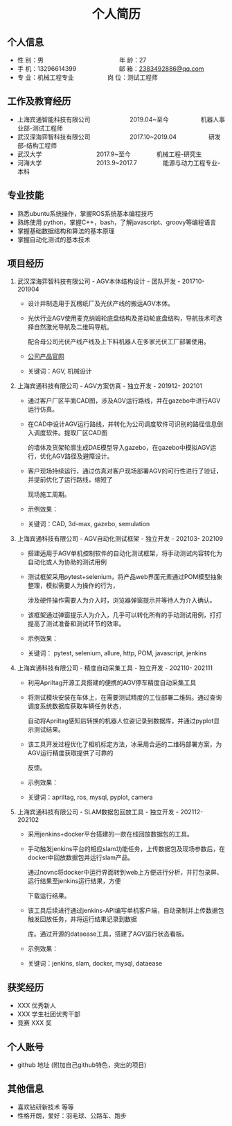  <center>
     <h1>个人简历</h1>
 </center>


## 个人信息 

* 性 别：男&emsp;&emsp;&emsp;&emsp;&emsp;&emsp;&emsp;&emsp;&emsp;&emsp;&emsp;&emsp;&ensp;年 龄：27  
* 手 机：13296614399 &emsp;&emsp;&emsp;&emsp;&emsp;&emsp;&ensp;  邮 箱：2383492886@qq.com    
* 专 业：机械工程专业 &emsp;&emsp;&emsp;&emsp;&emsp; 岗 位：测试工程师

## 工作及教育经历

* 上海宾通智能科技有限公司&emsp;&emsp;&emsp;&emsp;&emsp;&emsp;&ensp;2019.04~至今&emsp;&emsp;&emsp;&emsp;&emsp; 机器人事业部-测试工程师  
* 武汉深海弈智科技有限公司&emsp;&emsp;&emsp;&emsp;&emsp;&emsp;&ensp;2017.10~2019.04&emsp;&emsp;&emsp;&emsp;&emsp; 研发部-结构工程师       
* 武汉大学&emsp;&emsp;&emsp;&emsp;&emsp;&emsp;&emsp;&emsp;&emsp;2017.9~至今&emsp;&emsp;&emsp;&emsp; 机械工程-研究生         
* 河海大学&emsp;&emsp;&emsp;&emsp;&emsp;&emsp;&emsp;&emsp;&emsp;2013.9~2017.7&emsp;&emsp;&emsp;&emsp; 能源与动力工程专业-本科  

## 专业技能

* 熟悉ubuntu系统操作，掌握ROS系统基本编程技巧
* 熟练使用 python，掌握C++，bash，了解javascript、groovy等编程语言
* 掌握基础数据结构和算法的基本原理
* 掌握自动化测试的基本技术

## 项目经历

1. 武汉深海弈智科技有限公司 - AGV本体结构设计 - 团队开发 - 201710- 201904
    * 设计并制造用于瓦楞纸厂及光伏产线的搬运AGV本体。
    
    * 光伏行业AGV使用麦克纳姆轮底盘结构及差动轮底盘结构，导航技术可选择自然激光导航及二维码导航。
    
      配合母公司光伏产线产线及上下料机器人在多家光伏工厂部署使用。
    
    * [公司产品官网](http://www.jsmachineai.com/)
    
    * 关键词：AGV, 机械设计
    
2. 上海宾通科技有限公司 - AGV方案仿真 - 独立开发 - 201912- 202101 

    * 通过客户厂区平面CAD图，涉及AGV运行路线，并在gazebo中进行AGV运行仿真。

    * 在CAD中设计AGV运行路线，并转化为公司调度软件可识别的路径信息倒入调度软件。提取厂区CAD图

      的墙体及货架轮廓生成DAE模型导入gazebo，在gazebo中模拟AGV运行，优化AGV路径及避障设计。

    * 客户现场持续运行，通过仿真对客户现场部署AGV的可行性进行了验证，并提前优化了运行路线，缩短了

      现场施工周期。

    * 示例效果：

    * 关键词：CAD, 3d-max, gazebo, semulation 

3. 上海宾通科技有限公司 - AGV自动化测试框架 - 独立开发 - 202103- 202109 

    * 搭建适用于AGV单机控制软件的自动化测试框架，将手动测试内容转化为自动化或人为协助的测试用例

    * 测试框架采用pytest+selenium，将产品web界面元素通过POM模型抽象整理，模拟需要人为操作的行为，

      涉及硬件操作需要人为介入时，浏览器弹窗提示并等待人为介入确认。

    * 该框架通过弹窗提示人为介入，几乎可以转化所有的手动测试用例，打打提高了测试准备和测试环节的效率。

    * 示例效果：

    * 关键词： pytest, selenium, allure, http, POM, javascript, jenkins

4. 上海宾通科技有限公司 - 精度自动采集工具 - 独立开发 - 202110- 202111

    * 利用Apriltag开源工具搭建的便携的AGV停车精度自动采集工具

    * 将测试模块安装在车体上，在需要测试精度的工位部署二维码。通过查询调度系统数据库获取车辆任务状态，

      自动将Apriltag感知后转换的机器人位姿记录到数据库，并通过pyplot显示测试结果。

    * 该工具开发过程优化了相机标定方法，冰采用合适的二维码部署方案，为AGV运行精度获取提供了可靠的

      反馈。

    * 示例效果：

    * 关键词：apriltag, ros, mysql, pyplot, camera

5. 上海宾通科技有限公司 - SLAM数据包回放工具 - 独立开发 - 202112- 202102

    * 采用jenkins+docker平台搭建的一款在线回放数据包的工具。

    * 手动触发jenkins平台的相应slam功能任务，上传数据包及现场参数后，在docker中回放数据包并运行slam产品。

      通过novnc将docker中运行界面转到web上方便进行分析，并打包录屏、运行结果至jenkins运行结果，方便

      下载运行结果。

    * 该工具后续进行通过jenkins-API编写单机客户端，自动录制并上传数据包触发回放任务，并将运行结果记录到数据
    
      库。通过开源的dataease工具，搭建了AGV运行状态看板。
    
    * 示例效果：
    
    * 关键词：jenkins, slam, docker, mysql, dataease

## 获奖经历
* XXX 优秀新人
* XXX 学生社团优秀干部
* 竞赛 XXX 奖

## 个人账号 
* github 地址 (附加自己github特色，突出的项目)

## 其他信息 
* 喜欢钻研新技术 等等
* 性格开朗，爱好：羽毛球、公路车、跑步
